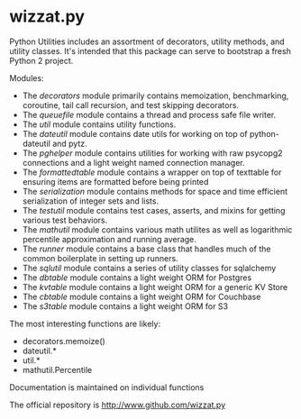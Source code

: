 wizzat.py
======
Python Utilities includes an assortment of decorators, utility methods, and utility classes.  It's intended that this package can
serve to bootstrap a fresh Python 2 project.

Modules:
- The _decorators_ module primarily contains memoization, benchmarking, coroutine, tail call recursion, and test skipping decorators.
- The _queuefile_ module contains a thread and process safe file writer.
- The _util_ module contains utility functions.
- The _dateutil_ module contains date utils for working on top of python-dateutil and pytz.
- The _pghelper_ module contains utilities for working with raw psycopg2 connections and a light weight named connection manager.
- The _formattedtable_ module contains a wrapper on top of texttable for ensuring items are formatted before being printed
- The _serialization_ module contains methods for space and time efficient serialization of integer sets and lists.
- The _testutil_ module contains test cases, asserts, and mixins for getting various test behaviors.
- The _mathutil_ module contains various math utilites as well as logarithmic percentile approximation and running average.
- The _runner_ module contains a base class that handles much of the common boilerplate in setting up runners.
- The _sqlutil_ module contains a series of utility classes for sqlalchemy
- The _dbtable_ module contains a light weight ORM for Postgres
- The _kvtable_ module contains a light weight ORM for a generic KV Store
- The _cbtable_ module contains a light weight ORM for Couchbase
- The _s3table_ module contains a light weight ORM for S3

The most interesting functions are likely:
- decorators.memoize()
- dateutil.\*
- util.\*
- mathutil.Percentile

Documentation is maintained on individual functions

The official repository is http://www.github.com/wizzat.py
